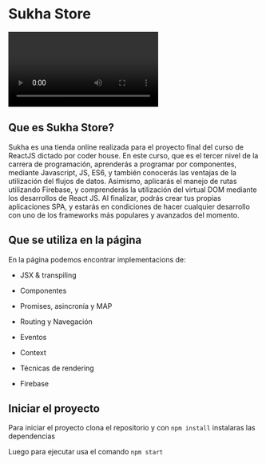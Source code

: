 # Sukha Store

![image](https://i.imgur.com/unVmhbQ.mp4)

## Que es Sukha Store?

Sukha es una tienda online realizada para el proyecto final del curso de ReactJS dictado por coder house.
En este curso, que es el tercer nivel de la carrera de programación, aprenderás a programar por componentes, mediante Javascript, JS, ES6, y también conocerás las ventajas de la utilización del flujos de datos. Asimismo, aplicarás el manejo de rutas utilizando Firebase, y comprenderás la utilización del virtual DOM mediante los desarrollos de React JS. Al finalizar, podrás crear tus propias aplicaciones SPA, y estarás en condiciones de hacer cualquier desarrollo con uno de los frameworks más populares y avanzados del momento.

## Que se utiliza en la página

En la página podemos encontrar implementacions de:

- JSX & transpiling

- Componentes

- Promises, asincronía y MAP

- Routing y Navegación

- Eventos

- Context

- Técnicas de rendering

- Firebase

## Iniciar el proyecto

Para iniciar el proyecto clona el repositorio y con `npm install` instalaras las dependencias

Luego para ejecutar usa el comando `npm start`
